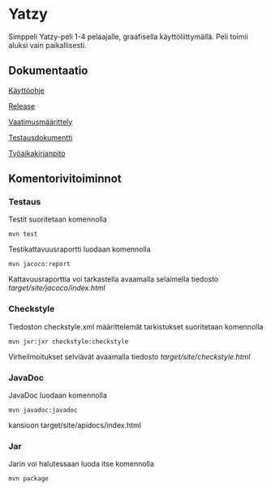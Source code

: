# Yatzy

Simppeli Yatzy-peli 1-4 pelaajalle, graafisella käyttöliittymällä. Peli toimii aluksi vain paikallisesti.

## Dokumentaatio

[Käyttöohje](https://github.com/aleksinuora/ot-harjoitustyo/blob/master/ot-harjoitustyo/dokumentaatio/kayttoohje.md)

[Release](https://github.com/aleksinuora/ot-harjoitustyo/releases/tag/yatzy)

[Vaatimusmäärittely](https://github.com/aleksinuora/ot-harjoitustyo/blob/master/ot-harjoitustyo/dokumentaatio/vaatimusmaarittely.md)

[Testausdokumentti](https://github.com/aleksinuora/ot-harjoitustyo/blob/master/ot-harjoitustyo/dokumentaatio/testausdokumentti.md)

[Työaikakirjanpito](https://github.com/aleksinuora/ot-harjoitustyo/blob/master/ot-harjoitustyo/dokumentaatio/tuntikirjanpito.md)


## Komentorivitoiminnot

### Testaus

Testit suoritetaan komennolla

```
mvn test
```

Testikattavuusraportti luodaan komennolla

```
mvn jacoco:report
```

Kattavuusraporttia voi tarkastella avaamalla selaimella tiedosto _target/site/jacoco/index.html_

### Checkstyle

Tiedoston checkstyle.xml määrittelemät tarkistukset suoritetaan komennolla

```
mvn jxr:jxr checkstyle:checkstyle
```

Virheilmoitukset selviävät avaamalla tiedosto _target/site/checkstyle.html_

### JavaDoc

JavaDoc luodaan komennolla

```
mvn javadoc:javadoc
```
kansioon target/site/apidocs/index.html

### Jar

Jarin voi halutessaan luoda itse komennolla

```
mvn package
```
